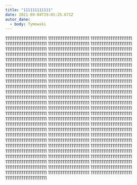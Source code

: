 ```yaml
---
title: "111111111111"
date: 2021-09-04T19:01:25.671Z
autor_dane:
  - body: Tymowski
---
```

11111111111111111111111 11111111111111111111111 11111111111111111111111 11111111111111111111111 11111111111111111111111 11111111111111111111111 11111111111111111111111 11111111111111111111111 11111111111111111111111 11111111111111111111111 11111111111111111111111 11111111111111111111111 11111111111111111111111 11111111111111111111111 11111111111111111111111 11111111111111111111111 11111111111111111111111 11111111111111111111111 11111111111111111111111 11111111111111111111111 11111111111111111111111 11111111111111111111111 11111111111111111111111 11111111111111111111111 11111111111111111111111 11111111111111111111111 11111111111111111111111 11111111111111111111111 11111111111111111111111 11111111111111111111111 11111111111111111111111 11111111111111111111111 11111111111111111111111 11111111111111111111111 11111111111111111111111 11111111111111111111111 11111111111111111111111 11111111111111111111111 11111111111111111111111 11111111111111111111111 11111111111111111111111 11111111111111111111111 11111111111111111111111 11111111111111111111111 11111111111111111111111 11111111111111111111111 11111111111111111111111 11111111111111111111111 11111111111111111111111 11111111111111111111111 11111111111111111111111 11111111111111111111111 11111111111111111111111 11111111111111111111111 11111111111111111111111 11111111111111111111111 11111111111111111111111 11111111111111111111111 11111111111111111111111 11111111111111111111111 11111111111111111111111 11111111111111111111111 11111111111111111111111 11111111111111111111111 11111111111111111111111 11111111111111111111111 11111111111111111111111 11111111111111111111111 11111111111111111111111 11111111111111111111111 11111111111111111111111 11111111111111111111111 11111111111111111111111 11111111111111111111111 11111111111111111111111 11111111111111111111111 11111111111111111111111 11111111111111111111111 11111111111111111111111